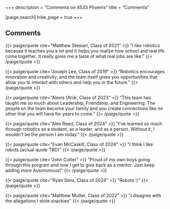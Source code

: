 +++
description = "Comments on 4533 Phoenix"
title = "Comments"

[paige.search]
hide_page = true
+++

## Comments

{{< paige/quote cite="Matthew Stewart, Class of 2021" >}} "I like robotics
because it teaches you a lot and it helps you realize how school and real life
come together. It really gives me a taste of what real jobs are like." {{<
/paige/quote >}}

{{< paige/quote cite="Joseph Lee, Class of 2019" >}} “Robotics encourages
innovation and creativity, and the team itself gives you opportunities that
allow you to interact with others and help you in the future.”
{{< /paige/quote >}}

{{< paige/quote cite="Alexis Utnik, Class of 2023" >}} “This team has taught me so
much about Leadership, Friendship, and Engineering. The people on the team
become your family and you create connections like no other that you will have
for years to come.” {{< /paige/quote >}}

{{< paige/quote cite="Alex Reed, Class of 2024" >}} "I've learned so much through 
robotics as a student, as a leader, and as a person. Without it, I wouldn't be the 
person I am today." {{< /paige/quote >}}

{{< paige/quote cite="Evan McCaskill, Class of 2024" >}} "I think I like robots 
(actual quote TBD)" {{< /paige/quote >}}

{{< paige/quote cite="John Cutter" >}} "Proud of my own boys going through this
program and now I get to give back as a mentor. Just keep adding more Autonomous!" 
{{< /paige/quote >}}

{{< paige/quote cite="Ryan Sims, Class of 2024" >}} "Robots :)" 
{{< /paige/quote >}}

{{< paige/quote cite="Matthew Mutter, Class of 2022" >}} "I disagree with the allegations I stole
snackies" {{< /paige/quote >}}
